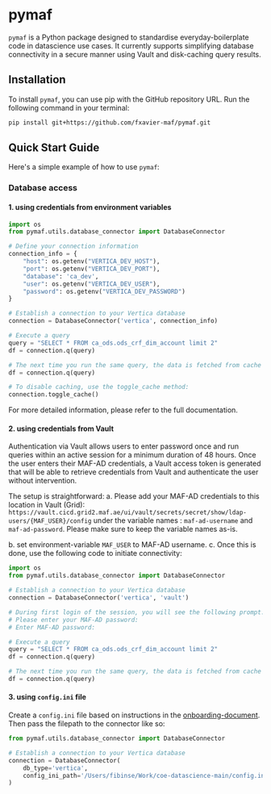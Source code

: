 # pymaf

`pymaf` is a Python package designed to standardise everyday-boilerplate code in datascience use cases. It currently supports
simplifying database connectivity in a secure manner using Vault and disk-caching query results.

## Installation
To install `pymaf`, you can use pip with the GitHub repository URL. Run the following command in your terminal:

```bash
pip install git+https://github.com/fxavier-maf/pymaf.git
```


## Quick Start Guide

Here's a simple example of how to use `pymaf`:

### Database access

#### 1. using credentials from environment variables
```python
import os
from pymaf.utils.database_connector import DatabaseConnector

# Define your connection information
connection_info = {
    "host": os.getenv("VERTICA_DEV_HOST"),
    "port": os.getenv("VERTICA_DEV_PORT"),
    "database": 'ca_dev',
    "user": os.getenv("VERTICA_DEV_USER"),
    "password": os.getenv("VERTICA_DEV_PASSWORD")
}

# Establish a connection to your Vertica database
connection = DatabaseConnector('vertica', connection_info)

# Execute a query
query = "SELECT * FROM ca_ods.ods_crf_dim_account limit 2"
df = connection.q(query)

# The next time you run the same query, the data is fetched from cache if available.
df = connection.q(query)

# To disable caching, use the toggle_cache method:
connection.toggle_cache()
```

For more detailed information, please refer to the full documentation.


#### 2. using credentials from Vault

Authentication via Vault allows users to enter password once and run queries within an active session
for a minimum duration of 48 hours. Once the user enters their MAF-AD credentials, a Vault access token is 
generated that will be able to retrieve credentials from Vault and authenticate the user without intervention.

The setup is straightforward:
a. Please add your MAF-AD credentials to this location in Vault (Grid): `https://vault.cicd.grid2.maf.ae/ui/vault/secrets/secret/show/ldap-users/{MAF_USER}/config` under the
variable names : `maf-ad-username` and `maf-ad-password`. Please make sure to keep the variable names as-is.

b. set environment-variable `MAF_USER` to MAF-AD username.
c. Once this is done, use the following code to initiate connectivity:

```python
import os
from pymaf.utils.database_connector import DatabaseConnector

# Establish a connection to your Vertica database
connection = DatabaseConnector('vertica', 'vault')

# During first login of the session, you will see the following prompt.
# Please enter your MAF-AD password:
# Enter MAF-AD password: 

# Execute a query
query = "SELECT * FROM ca_ods.ods_crf_dim_account limit 2"
df = connection.q(query)

# The next time you run the same query, the data is fetched from cache if available.
df = connection.q(query)
```

#### 3. using `config.ini` file

Create a `config.ini` file based on instructions in the [onboarding-document](https://dnamaf.atlassian.net/wiki/spaces/DA/pages/1097170945/DS+Onboarding).
Then pass the filepath to the connector like so:
```python
from pymaf.utils.database_connector import DatabaseConnector

# Establish a connection to your Vertica database
connection = DatabaseConnector(
    db_type='vertica',
    config_ini_path='/Users/fibinse/Work/coe-datascience-main/config.ini',
)
```